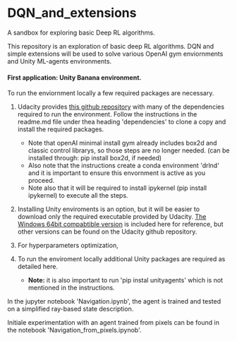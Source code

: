 # DQN_and_extensions
A sandbox for exploring basic Deep RL algorithms.

This repository is an exploration of basic deep RL algorithms. DQN and simple extensions will be used to solve various OpenAI gym enviornments and Unity ML-agents environments.

#### First application: Unity Banana environment.

To run the enviornment locally a few required packages are necessary.

1) Udacity provides [this github repository](https://github.com/udacity/deep-reinforcement-learning#dependencies) with many of the dependencies required to run the environment. Follow the instructions in the readme.md file under thea heading 'dependencies' to clone a copy and install the required packages. 
     * Note that openAI minimal install gym already includes box2d and classic control librarys, so those steps are no longer needed. (can be installed through: pip install box2d, if needed)
     * Also note that the instructions create a conda environment 'drlnd' and it is important to ensure this envornment is active as you proceed.
     * Note also that it will be required to install ipykernel (pip install ipykernel) to execute all the steps.

2) Installing Unity enviroments is an option, but it will be easier to download only the required executable provided by Udacity. [The Windows 64bit compabtible version](https://s3-us-west-1.amazonaws.com/udacity-drlnd/P1/Banana/Banana_Windows_x86_64.zip) is included here for reference, but other versions can be found on the Udacity github repository.

3) For hyperparameters optimization, 

4) To run the enviroment locally additional Unity packages are required as detailed here. 
    * **Note:** it is also important to run 'pip instal unityagents' which is not mentioned in the instructions.
    
In the jupyter notebook 'Navigation.ipynb', the agent is trained and tested on a simplified ray-based state description.

Initiale experimentation with an agent trained from pixels can be found in the notebook 'Navigation_from_pixels.ipynob'.


